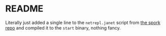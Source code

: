 # README

Literally just added a single line to the `netrepl.janet` script from [the
spork repo](https://github.com/janet-lang/spork.git) and compiled it to the
`start` binary, nothing fancy.
